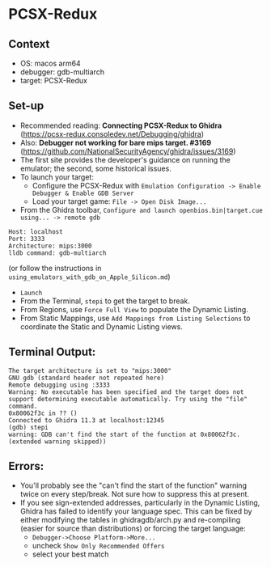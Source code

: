 # PCSX-Redux

## Context
- OS: macos arm64
- debugger: gdb-multiarch
- target: PCSX-Redux

## Set-up

- Recommended reading: **Connecting PCSX-Redux to Ghidra** (https://pcsx-redux.consoledev.net/Debugging/ghidra)
- Also: **Debugger not working for bare mips target. #3169** (https://github.com/NationalSecurityAgency/ghidra/issues/3169)
- The first site provides the developer's guidance on running the emulator; the second, some historical issues.
- To launch your target: 
	- Configure the PCSX-Redux with `Emulation Configuration -> Enable Debugger & Enable GDB Server`
	- Load your target game: `File -> Open Disk Image...`
- From the Ghidra toolbar, `Configure and launch openbios.bin|target.cue using... -> remote gdb` 
```
Host: localhost
Port: 3333
Architecture: mips:3000
lldb command: gdb-multiarch 
```
(or follow the instructions in `using_emulators_with_gdb_on_Apple_Silicon.md`)
- `Launch`
- From the Terminal, `stepi` to get the target to break.
- From Regions, use `Force Full View` to populate the Dynamic Listing.
- From Static Mappings, use `Add Mappings from Listing Selections` to coordinate the Static and Dynamic Listing views.

## Terminal Output:

```
The target architecture is set to "mips:3000"
GNU gdb (standard header not repeated here)
Remote debugging using :3333
Warning: No executable has been specified and the target does not support determining executable automatically. Try using the "file" command.
0x80062f3c in ?? ()
Connected to Ghidra 11.3 at localhost:12345
(gdb) stepi
warning: GDB can't find the start of the function at 0x80062f3c.
(extended warning skipped))

```

## Errors:
- You'll probably see the "can't find the start of the function" warning twice on every step/break.  Not sure how to suppress this at present.
- If you see sign-extended addresses, particularly in the Dynamic Listing, Ghidra has failed to identify your language spec. This can be fixed by either modifying the tables in ghidragdb/arch.py and re-compiling (easier for source than distributions) or forcing the target language: 
	- `Debugger->Choose Platform->More...`
	- uncheck `Show Only Recommended Offers`
	- select your best match
